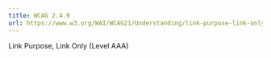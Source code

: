 ```yaml
---
title: WCAG 2.4.9
url: https://www.w3.org/WAI/WCAG21/Understanding/link-purpose-link-only.html
---
```

Link Purpose, Link Only (Level AAA)